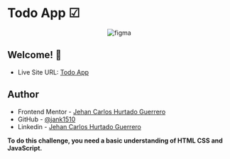 # Todo App ☑ 
  
<p align='center'> 
  
  <img src="https://res.cloudinary.com/dz209s6jk/image/upload/f_auto,q_auto,w_900/Screenshots/sropo7tprgdhkcapcbiy.jpg" alt="figma"/>

</p>

 ## Welcome! 👋 

- Live Site URL: [Todo App](https://jank1510.github.io/To-do-App/)
   
## Author

- Frontend Mentor - [Jehan Carlos Hurtado Guerrero](https://www.frontendmentor.io/profile/Jank1510)
- GitHub - [@jank1510](https://github.com/Jank1510)
- Linkedin - [Jehan Carlos Hurtado Guerrero](https://www.linkedin.com/in/jehan-carlos-hurtado-guerrero-b250b3201/) 

**To do this challenge, you need a basic understanding of HTML CSS and JavaScript.**
 